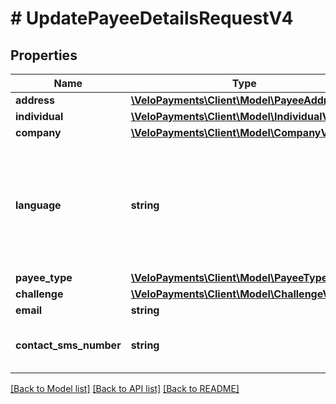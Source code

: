 # # UpdatePayeeDetailsRequestV4

## Properties

Name | Type | Description | Notes
------------ | ------------- | ------------- | -------------
**address** | [**\VeloPayments\Client\Model\PayeeAddressV4**](PayeeAddressV4.md) |  | [optional]
**individual** | [**\VeloPayments\Client\Model\IndividualV4**](IndividualV4.md) |  | [optional]
**company** | [**\VeloPayments\Client\Model\CompanyV4**](CompanyV4.md) |  | [optional]
**language** | **string** | An IETF BCP 47 language code which has been configured for use within this Velo environment.&lt;BR&gt; See the /v1/supportedLanguages endpoint to list the available codes for an environment. | [optional]
**payee_type** | [**\VeloPayments\Client\Model\PayeeType2**](PayeeType2.md) |  | [optional]
**challenge** | [**\VeloPayments\Client\Model\ChallengeV4**](ChallengeV4.md) |  | [optional]
**email** | **string** |  | [optional]
**contact_sms_number** | **string** | The phone number of a device that the payee wishes to receive sms messages on | [optional]

[[Back to Model list]](../../README.md#models) [[Back to API list]](../../README.md#endpoints) [[Back to README]](../../README.md)
